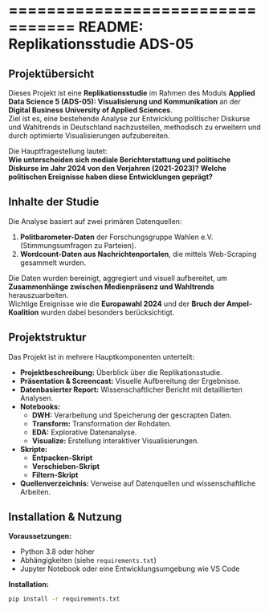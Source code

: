 =================================
README: Replikationsstudie ADS-05
=================================

**Projektübersicht**
-----------------------
Dieses Projekt ist eine **Replikationsstudie** im Rahmen des Moduls **Applied Data Science 5 (ADS-05): Visualisierung und Kommunikation** an der **Digital Business University of Applied Sciences**.  
Ziel ist es, eine bestehende Analyse zur Entwicklung politischer Diskurse und Wahltrends in Deutschland nachzustellen, methodisch zu erweitern und durch optimierte Visualisierungen aufzubereiten.

Die Hauptfragestellung lautet:  
**Wie unterscheiden sich mediale Berichterstattung und politische Diskurse im Jahr 2024 von den Vorjahren (2021-2023)? Welche politischen Ereignisse haben diese Entwicklungen geprägt?**

**Inhalte der Studie**
-------------------------
Die Analyse basiert auf zwei primären Datenquellen:
1. **Politbarometer-Daten** der Forschungsgruppe Wahlen e.V. (Stimmungsumfragen zu Parteien).
2. **Wordcount-Daten aus Nachrichtenportalen**, die mittels Web-Scraping gesammelt wurden.

Die Daten wurden bereinigt, aggregiert und visuell aufbereitet, um **Zusammenhänge zwischen Medienpräsenz und Wahltrends** herauszuarbeiten.  
Wichtige Ereignisse wie die **Europawahl 2024** und der **Bruch der Ampel-Koalition** wurden dabei besonders berücksichtigt.

**Projektstruktur**
---------------------
Das Projekt ist in mehrere Hauptkomponenten unterteilt:

- **Projektbeschreibung:** Überblick über die Replikationsstudie.
- **Präsentation & Screencast:** Visuelle Aufbereitung der Ergebnisse.
- **Datenbasierter Report:** Wissenschaftlicher Bericht mit detaillierten Analysen.
- **Notebooks:**
  - **DWH:** Verarbeitung und Speicherung der gescrapten Daten.
  - **Transform:** Transformation der Rohdaten.
  - **EDA:** Explorative Datenanalyse.
  - **Visualize:** Erstellung interaktiver Visualisierungen.
- **Skripte:**
  - **Entpacken-Skript**
  - **Verschieben-Skript**
  - **Filtern-Skript**
- **Quellenverzeichnis:** Verweise auf Datenquellen und wissenschaftliche Arbeiten.

**Installation & Nutzung**
----------------------------
**Voraussetzungen:**  
- Python 3.8 oder höher  
- Abhängigkeiten (siehe `requirements.txt`)  
- Jupyter Notebook oder eine Entwicklungsumgebung wie VS Code

**Installation:**  
```bash
pip install -r requirements.txt
